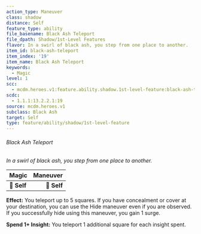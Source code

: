 ```yaml
---
action_type: Maneuver
class: shadow
distance: Self
feature_type: ability
file_basename: Black Ash Teleport
file_dpath: Shadow/1st-Level Features
flavor: In a swirl of black ash, you step from one place to another.
item_id: black-ash-teleport
item_index: '19'
item_name: Black Ash Teleport
keywords:
  - Magic
level: 1
scc:
  - mcdm.heroes.v1:feature.ability.shadow.1st-level-feature:black-ash-teleport
scdc:
  - 1.1.1:13.2.2.1:19
source: mcdm.heroes.v1
subclass: Black Ash
target: Self
type: feature/ability/shadow/1st-level-feature
---
```


###### Black Ash Teleport

*In a swirl of black ash, you step from one place to another.*

| **Magic**   | **Maneuver** |
| ----------- | -----------: |
| **📏 Self** |  **🎯 Self** |

**Effect:** You teleport up to 5 squares. If you have concealment or cover at your destination, you can use the Hide maneuver even if you are observed. If you successfully hide using this maneuver, you gain 1 surge.

**Spend 1+ Insight:** You teleport 1 additional square for each insight spent.
